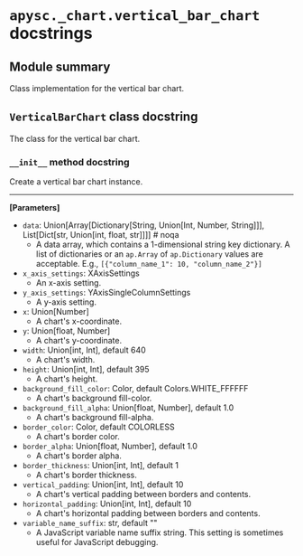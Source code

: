# `apysc._chart.vertical_bar_chart` docstrings

## Module summary

Class implementation for the vertical bar chart.

## `VerticalBarChart` class docstring

The class for the vertical bar chart.

### `__init__` method docstring

Create a vertical bar chart instance.<hr>

**[Parameters]**

- `data`: Union[Array[Dictionary[String, Union[Int, Number, String]]], List[Dict[str, Union[int, float, str]]]]  # noqa
  - A data array, which contains a 1-dimensional string key dictionary. A list of dictionaries or an `ap.Array` of `ap.Dictionary` values are acceptable. E.g., `[{"column_name_1": 10, "column_name_2"}]`
- `x_axis_settings`: XAxisSettings
  - An x-axis setting.
- `y_axis_settings`: YAxisSingleColumnSettings
  - A y-axis setting.
- `x`: Union[Number]
  - A chart's x-coordinate.
- `y`: Union[float, Number]
  - A chart's y-coordinate.
- `width`: Union[int, Int], default 640
  - A chart's width.
- `height`: Union[int, Int], default 395
  - A chart's height.
- `background_fill_color`: Color, default Colors.WHITE_FFFFFF
  - A chart's background fill-color.
- `background_fill_alpha`: Union[float, Number], default 1.0
  - A chart's background fill-alpha.
- `border_color`: Color, default COLORLESS
  - A chart's border color.
- `border_alpha`: Union[float, Number], default 1.0
  - A chart's border alpha.
- `border_thickness`: Union[int, Int], default 1
  - A chart's border thickness.
- `vertical_padding`: Union[int, Int], default 10
  - A chart's vertical padding between borders and contents.
- `horizontal_padding`: Union[int, Int], default 10
  - A chart's horizontal padding between borders and contents.
- `variable_name_suffix`: str, default ""
  - A JavaScript variable name suffix string. This setting is sometimes useful for JavaScript debugging.